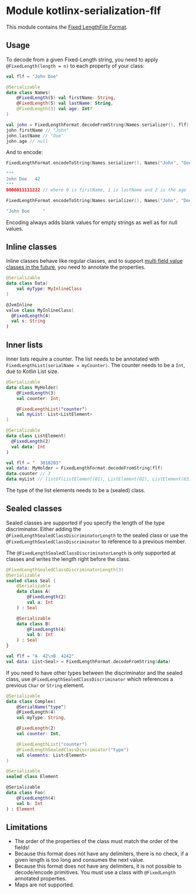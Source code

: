 # Module kotlinx-serialization-flf

This module contains
the [Fixed LengthFile Format](https://www.ibm.com/docs/en/psfa/7.2.1?topic=format-fixed-length-files).

## Usage

To decode from a given Fixed-Length string, you need to apply `@FixedLength(length = n)` to each property of your class:

```kotlin
val flf = "John Doe"

@Serializable
data class Names(
    @FixedLength(5) val firstName: String,
    @FixedLength(5) val lastName: String,
    @FixedLength(3) val age: Int?
)

val john = FixedLengthFormat.decodeFromString(Names.serializer(), flf)
john.firstName // "John"
john.lastName // "Doe"
john.age // null
```

And to encode:

```kotlin
FixedLengthFormat.encodeToString(Names.serializer(), Names("John", "Doe", 42))

"""
John Doe   42
"""
0000011111222 // where 0 is firstName, 1 is lastName and 2 is the age

FixedLengthFormat.encodeToString(Names.serializer(), Names("John", "Doe", null))

"John Doe     "
```

Encoding always adds blank values for empty strings as well as for null values.

## Inline classes

Inline classes behave like regular classes, and to support [multi field value classes in the future](https://github.com/Kotlin/KEEP/pull/339), you need to annotate the properties.

```kotlin
@Serializable
data class Data(
    val myType: MyInlineClass
)

@JvmInline
value class MyInlineClass(
  @FixedLength(4)
  val s: String
)
```

## Inner lists

Inner lists require a counter.
The list needs to be annotated with `FixedLengthList(serialName = myCounter)`.
The counter needs to be a `Int`, due to Kotlin List size.

```kotlin
@Serializable
data class MyHolder(
    @FixedLength(3)
    val counter: Int,

    @FixedLengthList("counter")
    val myList: List<ListElement>
)

@Serializable
data class ListElement(
  @FixedLength(2)
  val data: Int
)

val flf = "  3010203"
val data: MyHolder = FixedLengthFormat.decodeFromString(flf)
data.counter // 3
data.myList // listOf(ListElement(01), ListElement(02), ListElement(03))
```

The type of the list elements needs to be a (sealed) class.

## Sealed classes

Sealed classes are supported if you specify the length of the type discriminator.
Either adding the `@FixedLengthSealedClassDiscriminatorLength` to the sealed class
or use the `@FixedLengthSealedClassDiscriminator` to reference to a previous member.

The `@FixedLengthSealedClassDiscriminatorLength` is only supported at classes and writes the length right before the
class.

```kotlin
@FixedLengthSealedClassDiscriminatorLength(3)
@Serializable
sealed class Seal {
    @Serializable
    data class A(
        @FixedLength(2)
        val a: Int
    ) : Seal

    @Serializable
    data class B(
        @FixedLength(4)
        val b: Int
    ) : Seal
}

val flf = "A  42\nB  4242"
val data: List<Seal> = FixedLengthFormat.decodeFromString(data)
```

If you need to have other types between the discriminator and the sealed class, use
`@FixedLengthSealedClassDiscriminator` which references a previous `Char` or `String` element.

```kotlin
@Serializable
data class Complex(
    @SerialName("type")
    @FixedLength(4)
    val myType: String,

    @FixedLength(2)
    val counter: Int,

    @FixedLengthList("counter")
    @FixedLengthSealedClassDiscrimiator("type")
    val elements: List<Element>
)

@Serializable
sealed class Element

@Serializable
data class Foo(
    @FixedLength(4)
    val b: Int
) : Element
```

## Limitations

- The order of the properties of the class must match the order of the fields!
- Because this format does not have any delimiters, there is no check, if a given length is too long and consumes the
  next value.
- Because this format does not have any delimiters, it is not possible to decode/encode primitives. You must use a class
  with `@FixedLength` annotated properties.
- Maps are not supported.
